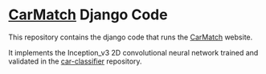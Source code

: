# [CarMatch](www.thomasnoriega.com/carmatch) Django Code

This repository contains the django code that runs the [CarMatch](www.thomasnoriega.com/carmatch) website. 

It implements the Inception_v3 2D convolutional neural network trained and validated in the [car-classifier](https://github.com/trnoriega/car-classifier) repository.
